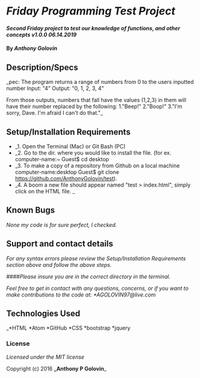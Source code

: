 # _Friday Programming Test Project_

#### _Second Friday project to test our knowledge of functions, and other concepts v1.0.0 06.14.2019_

#### By _**Anthony Golovin**_

## Description/Specs

_pec: The program returns a range of numbers from 0 to the users inputted number
Input: "4"
Output: "0, 1, 2, 3, 4"

From those outputs, numbers that fall have the values (1,2,3) in them will have their number replaced by the following:
1."Beep!"
2."Boop!"
3."I'm sorry, Dave. I'm afraid I can't do that."_

## Setup/Installation Requirements

* _1. Open the Terminal (Mac) or Git Bash (PC)
* _2. Go to the dir. where you would like to install the file. (for ex. computer-name:~ Guest$ cd desktop
* _3. To make a copy of a repository from Github on a local machine computer-name:desktop Guest$ git clone https://github.com/AnthonyGolovin/test).
* _4. A boom a new file should appear named "test > index.html", simply click on the HTML file. _

## Known Bugs

_None my code is for sure perfect, I checked._

## Support and contact details

_For any syntax errors please review the Setup/Installation Requirements section above and follow the above steps._

####_Please insure you are in the correct directory in the terminal._

_Feel free to get in contact with any questions, concerns, or if you want to make contributions to the code at:
 *AGOLOVIN97@live.com_

## Technologies Used

_*HTML
 *Atom
 *GitHub
 *CSS
 *bootstrap
 *jquery

### License

*Licensed under the MIT license*

Copyright (c) 2016 **_Anthony P Golovin**_
